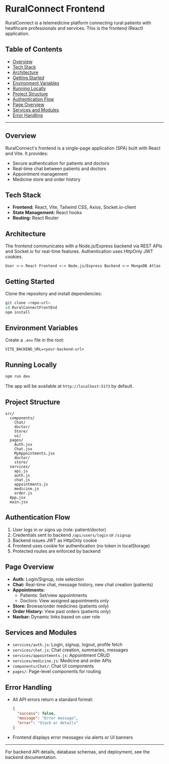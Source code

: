 
# RuralConnect Frontend

RuralConnect is a telemedicine platform connecting rural patients with healthcare professionals and services. This is the frontend (React) application.

## Table of Contents
- [Overview](#overview)
- [Tech Stack](#tech-stack)
- [Architecture](#architecture)
- [Getting Started](#getting-started)
- [Environment Variables](#environment-variables)
- [Running Locally](#running-locally)
- [Project Structure](#project-structure)
- [Authentication Flow](#authentication-flow)
- [Page Overview](#page-overview)
- [Services and Modules](#services-and-modules)
- [Error Handling](#error-handling)

---

## Overview
RuralConnect's frontend is a single-page application (SPA) built with React and Vite. It provides:
- Secure authentication for patients and doctors
- Real-time chat between patients and doctors
- Appointment management
- Medicine store and order history

## Tech Stack
- **Frontend:** React, Vite, Tailwind CSS, Axios, Socket.io-client
- **State Management:** React hooks
- **Routing:** React Router

## Architecture
The frontend communicates with a Node.js/Express backend via REST APIs and Socket.io for real-time features. Authentication uses HttpOnly JWT cookies.

```
User <-> React Frontend <-> Node.js/Express Backend <-> MongoDB Atlas
```

## Getting Started
Clone the repository and install dependencies:

```bash
git clone <repo-url>
cd RuralConnectFrontEnd
npm install
```

## Environment Variables
Create a `.env` file in the root:

```
VITE_BACKEND_URL=<your-backend-url>
```

## Running Locally

```bash
npm run dev
```
The app will be available at `http://localhost:5173` by default.

## Project Structure

```
src/
  components/
    Chat/
    doctor/
    Store/
    ui/
  pages/
    Auth.jsx
    Chat.jsx
    MyAppointments.jsx
    doctor/
    store/
  services/
    api.js
    auth.js
    chat.js
    appointments.js
    medicine.js
    order.js
  App.jsx
  main.jsx
```

## Authentication Flow
1. User logs in or signs up (role: patient/doctor)
2. Credentials sent to backend `/api/users/login` or `/signup`
3. Backend issues JWT as HttpOnly cookie
4. Frontend uses cookie for authentication (no token in localStorage)
5. Protected routes are enforced by backend

## Page Overview
- **Auth:** Login/Signup, role selection
- **Chat:** Real-time chat, message history, new chat creation (patients)
- **Appointments:**
  - Patients: Set/view appointments
  - Doctors: View assigned appointments only
- **Store:** Browse/order medicines (patients only)
- **Order History:** View past orders (patients only)
- **Navbar:** Dynamic links based on user role

## Services and Modules
- `services/auth.js`: Login, signup, logout, profile fetch
- `services/chat.js`: Chat creation, summaries, messages
- `services/appointments.js`: Appointment CRUD
- `services/medicine.js`: Medicine and order APIs
- `components/Chat/`: Chat UI components
- `pages/`: Page-level components for routing

## Error Handling
- All API errors return a standard format:
  ```json
  {
    "success": false,
    "message": "Error message",
    "error": "Stack or details"
  }
  ```
- Frontend displays error messages via alerts or UI banners

---

For backend API details, database schemas, and deployment, see the backend documentation.
